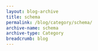 ```yaml
---
layout: blog-archive
title: schema
permalink: /blog/category/schema/
archive-name: schema
archive-type: Category
breadcrumb: blog
---
```

